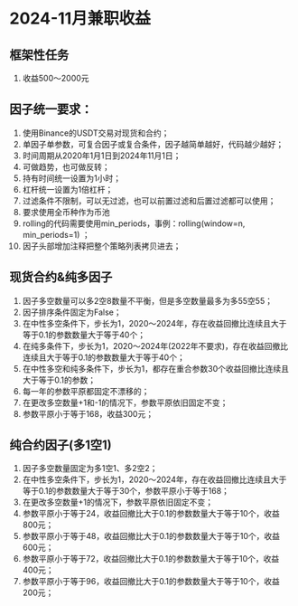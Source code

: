 # 2024-11月兼职收益

## 框架性任务
1. 收益500～2000元

## 因子统一要求：
1. 使用Binance的USDT交易对现货和合约；
2. 单因子单参数，可复合因子或复合条件，因子越简单越好，代码越少越好；
3. 时间周期从2020年1月1日到2024年11月1日；
4. 可做趋势，也可做反转；
5. 持有时间统一设置为1小时；
6. 杠杆统一设置为1倍杠杆；
7. 过滤条件不限制，可以无过滤，也可以前置过滤和后置过滤都可以使用；
8. 要求使用全币种作为币池
9. rolling的代码需要使用min_periods，事例：rolling(window=n, min_periods=1) ；
10. 因子头部增加注释把整个策略列表拷贝进去；

## 现货合约&纯多因子
1. 因子多空数量可以多2空8数量不平衡，但是多空数量最多为多55空55；
2. 因子排序条件固定为False；
3. 在中性多空条件下，步长为1，2020～2024年，存在收益回撤比连续且大于等于0.1的参数数量大于等于40个；
4. 在纯多条件下，步长为1，2020～2024年(2022年不要求)，存在收益回撤比连续且大于等于0.1的参数数量大于等于40个；
5. 在中性多空和纯多条件下，步长为1，都存在重合参数30个收益回撤比连续且大于等于0.1的参数；
6. 每一年的参数平原都固定不漂移的；
7. 在更改多空数量+1和-1的情况下，参数平原依旧固定不变；
8. 参数平原小于等于168，收益300元；

## 纯合约因子(多1空1)
1. 因子多空数量固定为多1空1、多2空2；
2. 在中性多空条件下，步长为1，2020～2024年，存在收益回撤比连续且大于等于0.1的参数数量大于等于30个，参数平原小于等于168；
3. 在更改多空数量+1的情况下，参数平原依旧固定不变；
4. 参数平原小于等于24，收益回撤比大于0.1的参数数量大于等于10个，收益800元；
5. 参数平原小于等于48，收益回撤比大于0.1的参数数量大于等于10个，收益600元；
6. 参数平原小于等于72，收益回撤比大于0.1的参数数量大于等于10个，收益400元；
7. 参数平原小于等于96，收益回撤比大于0.1的参数数量大于等于10个，收益200元；